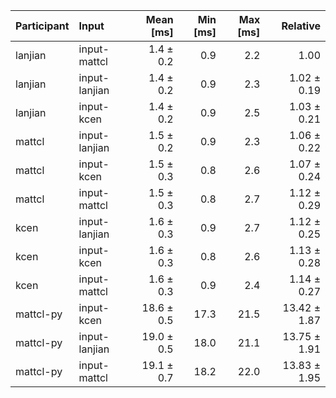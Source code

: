 | Participant | Input | Mean [ms] | Min [ms] | Max [ms] | Relative |
|:---|:---|---:|---:|---:|---:|
| lanjian | input-mattcl | 1.4 ± 0.2 | 0.9 | 2.2 | 1.00 |
| lanjian | input-lanjian | 1.4 ± 0.2 | 0.9 | 2.3 | 1.02 ± 0.19 |
| lanjian | input-kcen | 1.4 ± 0.2 | 0.9 | 2.5 | 1.03 ± 0.21 |
| mattcl | input-lanjian | 1.5 ± 0.2 | 0.9 | 2.3 | 1.06 ± 0.22 |
| mattcl | input-kcen | 1.5 ± 0.3 | 0.8 | 2.6 | 1.07 ± 0.24 |
| mattcl | input-mattcl | 1.5 ± 0.3 | 0.8 | 2.7 | 1.12 ± 0.29 |
| kcen | input-lanjian | 1.6 ± 0.3 | 0.9 | 2.7 | 1.12 ± 0.25 |
| kcen | input-kcen | 1.6 ± 0.3 | 0.8 | 2.6 | 1.13 ± 0.28 |
| kcen | input-mattcl | 1.6 ± 0.3 | 0.9 | 2.4 | 1.14 ± 0.27 |
| mattcl-py | input-kcen | 18.6 ± 0.5 | 17.3 | 21.5 | 13.42 ± 1.87 |
| mattcl-py | input-lanjian | 19.0 ± 0.5 | 18.0 | 21.1 | 13.75 ± 1.91 |
| mattcl-py | input-mattcl | 19.1 ± 0.7 | 18.2 | 22.0 | 13.83 ± 1.95 |
